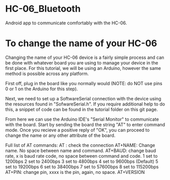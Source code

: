 # HC-06_Bluetooth
Android app to communicate comfortably with the HC-06.

# To change the name of your HC-06
Changing the name of your HC-06 device is a fairly simple process and can be done with whatever board you are using to manage your device in the first place. For this tutorial, we will be using an Arduino, however the same method is possible across any platform.

First off, plug in the board like you normally would (NOTE: do NOT use pins 0 or 1 on the Arduino for this step).

Next, we need to set up a SoftwareSerial connection with the device using the resources found in "SofwareSerial.h". If you require additional help to do this, a snippet of code can be found in the tutorial folder on this git page.

From here we can use the Arduino IDE's "Serial Monitor" to communicate with the board. Start by sending the board the string "AT" to enter command mode. Once you recieve a positive reply of "OK", you can proceed to change the name or any other attribute of the board.

Full list of AT commands:
AT : check the connection
AT+NAME<name>: Change name. No space between name and command.
AT+BAUD<x>: change baud rate, x is baud rate code, no space between command and code.
  1 set to 1200bps
  2 set to 2400bps 
  3 set to 4800bps 
  4 set to 9600bps (Default) 
  5 set to 19200bps 
  6 set to 38400bps 
  7 set to 57600bps 
  8 set to 115200bps
AT+PIN<xxxx>: change pin, xxxx is the pin, again, no space.
AT+VERSION
